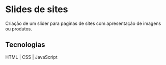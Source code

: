 # Slides de sites

Criação de um slider para paginas de sites com apresentação de imagens ou produtos.

## Tecnologias

HTML | CSS | JavaScript
